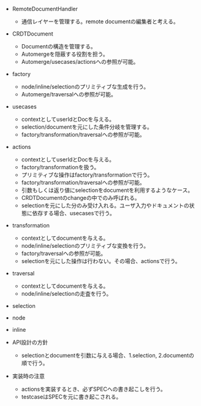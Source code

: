 - RemoteDocumentHandler
  - 通信レイヤーを管理する。remote documentの編集者と考える。
- CRDTDocument
  - Documentの構造を管理する。
  - Automergeを隠蔽する役割を担う。
  - Automerge/usecases/actionsへの参照が可能。
- factory
  - node/inline/selectionのプリミティブな生成を行う。
  - Automerge/traversalへの参照が可能。
- usecases
  - contextとしてuserIdとDocを与える。
  - selection/documentを元にした条件分岐を管理する。
  - factory/transformation/traversalへの参照が可能。
- actions
  - contextとしてuserIdとDocを与える。
  - factory/transformationを扱う。
  - プリミティブな操作はfactory/transformationで行う。
  - factory/transformation/traversalへの参照が可能。
  - 引数もしくは返り値にselectionをdocumentを利用するようなケース。
  - CRDTDocumentのchangeの中でのみ呼ばれる。
  - selectionを元にした分のみ受け入れる。ユーザ入力やドキュメントの状態に依存する場合、usecasesで行う。
- transformation
  - contextとしてdocumentを与える。
  - node/inline/selectionのプリミティブな変換を行う。
  - factory/traversalへの参照が可能。
  - selectionを元にした操作は行わない。その場合、actionsで行う。
- traversal
  - contextとしてdocumentを与える。
  - node/inline/selectionの走査を行う。
- selection
- node
- inline

- API設計の方針
  - selectionとdocumentを引数に与える場合、1.selection, 2.documentの順で行う。

- 実装時の注意
  - actionsを実装するとき、必ずSPECへの書き起こしを行う。
  - testcaseはSPECを元に書き起こされる。
